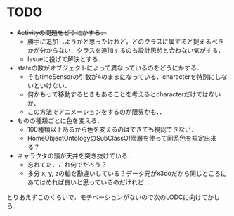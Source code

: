 # TODO

- ~~Activityの問題をどうにかする．~~
  - 勝手に追加しようかと思ったけれど，どのクラスに属すると捉えるべきかが分からない．クラスを追加するのも設計思想と合わない気がする．
  - Issueに投げて解決とする．
- stateの数がオブジェクトによって異なっているのをどうにかする．
  - そもtimeSensorの引数が4のままになっている．characterを特別にしないといけない．
  - 何かもって移動するときもあることを考えるとcharacterだけではないか．
  - この方法でアニメーションをするのが限界かも．．
- ものの種類ごとに色を変える．
  - 100種類以上あるから色を変えるのはできても視認できない．
  - HomeObjectOntologyのSubClassOf階層を使って同系色を規定出来る？
- キャラクタの頭が天井を突き抜けている．
  - 忘れてた．これ何でだろう？
  - 多分 x, y, zの軸を勘違いしている？データ元がx3doだから同じところにあてはめれば良いと思っているのだけれど．．

とりあえずこのくらいで．モチベーションがないので次のLODCに向けてかしら．